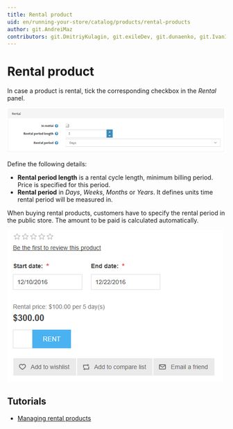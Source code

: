 ```yaml
---
title: Rental product
uid: en/running-your-store/catalog/products/rental-products
author: git.AndreiMaz
contributors: git.DmitriyKulagin, git.exileDev, git.dunaenko, git.IvanIvanIvanov, git.mariannk
---
```


# Rental product

In case a product is rental, tick the corresponding checkbox in the *Rental* panel.

![Rental panel](_static/rental-products/rental.png)

Define the following details:

- **Rental period length** is a rental cycle length, minimum billing period. Price is specified for this period.
- **Rental period** in *Days*, *Weeks*, *Months* or *Years*. It defines units time rental period will be measured in.

When buying rental products, customers have to specify the rental period in the public store. The amount to be paid is calculated automatically.

![Rental in public store](_static/rental-products/rental1.png)

## Tutorials

- [Managing rental products](https://www.youtube.com/watch?v=tOaC6hOILZY&list=PLnL_aDfmRHwsbhj621A-RFb1KnzeFxYz4&index=24)
